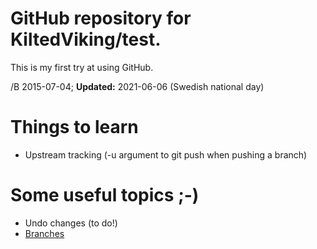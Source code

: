 # GitHub repository for KiltedViking/test.
This is my first try at using GitHub.

/B
2015-07-04; **Updated:** 2021-06-06 (Swedish national day)

# Things to learn
* Upstream tracking (-u argument to git push when pushing a branch)

# Some useful topics ;-)
* Undo changes (to do!)
* [Branches](./README_branches.md)

